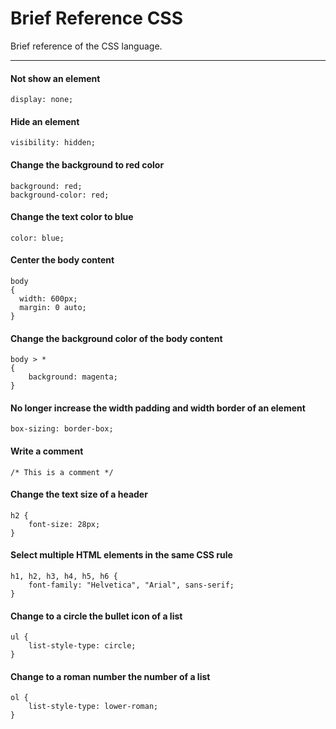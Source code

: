 # Brief Reference CSS
Brief reference of the CSS language.

---

#### Not show an element
```
display: none;
```

#### Hide an element
```
visibility: hidden;
```

#### Change the background to red color
```
background: red;
background-color: red;
```

#### Change the text color to blue
```
color: blue;
```

#### Center the body content
```
body
{
  width: 600px;
  margin: 0 auto;
}
```

#### Change the background color of the body content
```
body > *
{
	background: magenta;
}
```

#### No longer increase the width padding and width border of an element
```
box-sizing: border-box;
```

#### Write a comment
```
/* This is a comment */
```

#### Change the text size of a header
```
h2 {
	font-size: 28px;
}
```

#### Select multiple HTML elements in the same CSS rule
```
h1, h2, h3, h4, h5, h6 {
	font-family: "Helvetica", "Arial", sans-serif;
}
```

#### Change to a circle the bullet icon of a list
```
ul {
	list-style-type: circle;
}
```

#### Change to a roman number the number of a list
```
ol {
	list-style-type: lower-roman;
}
```
